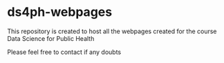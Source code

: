 # ds4ph-webpages
This repository is created to host all the webpages created for the course Data Science for Public Health

Please feel free to contact if any doubts
